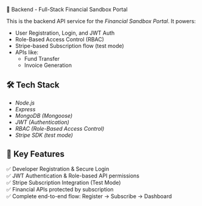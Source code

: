 🔐 Backend - Full-Stack Financial Sandbox Portal

This is the backend API service for the *Financial Sandbox Portal*. It powers:
- User Registration, Login, and JWT Auth
- Role-Based Access Control (RBAC)
- Stripe-based Subscription flow (test mode)
- APIs like:
  - Fund Transfer
  - Invoice Generation

## 🛠 Tech Stack
- *Node.js*
- *Express*
- *MongoDB (Mongoose)*
- *JWT (Authentication)*
- *RBAC (Role-Based Access Control)*
- *Stripe SDK (test mode)*

## 📸 Key Features
✅ Developer Registration & Secure Login  
✅ JWT Authentication & Role-based API permissions  
✅ Stripe Subscription Integration (Test Mode)  
✅ Financial APIs protected by subscription  
✅ Complete end-to-end flow:
Register → Subscribe → Dashboard